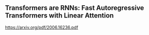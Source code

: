 ## Transformers are RNNs: Fast Autoregressive Transformers with Linear Attention
https://arxiv.org/pdf/2006.16236.pdf
